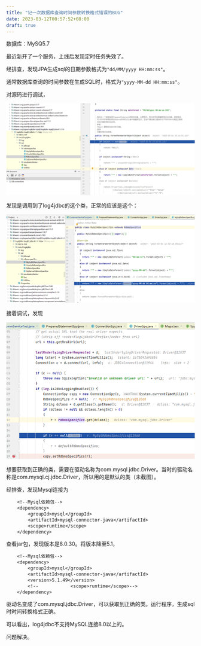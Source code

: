 ```yaml
---
title: "记一次数据库查询时间参数转换格式错误的BUG"
date: 2023-03-12T00:57:52+08:00
draft: true
---
```

数据库：MySQ5.7  

最近新开了一个服务，上线后发现定时任务失效了。  

经排查，发现JPA生成sql的日期参数格式为`"dd/MM/yyyy HH:mm:ss"`。  

通常数据库查询的时间参数在生成SQL时，格式为`"yyyy-MM-dd HH:mm:ss"`。  

对源码进行调试，  

![这是图片](/images/a-bug/2.png "2")  

发现是调用到了log4jdbc的这个类，正常的应该是这个：  

![这是图片](/images/a-bug/1.png "1")  

接着调试，发现  

![这是图片](/images/a-bug/3.png "3")  

想要获取到正确的类，需要在驱动名称为com.mysql.jdbc.Driver。当时的驱动名称是com.mysql.cj.jdbc.Driver，所以用的是默认的类（未截图）。  

经排查，发现Mysql连接为  

		<!--Mysql依赖包-->
        <dependency>
            <groupId>mysql</groupId>
            <artifactId>mysql-connector-java</artifactId>
            <scope>runtime</scope>
        </dependency>
查看jar包，发现版本是8.0.30。将版本降至5.1，  

		<!--Mysql依赖包-->
        <dependency>
            <groupId>mysql</groupId>
            <artifactId>mysql-connector-java</artifactId>
            <version>5.1.49</version>
            <!--            <scope>runtime</scope>-->
        </dependency>
驱动名变成了com.mysql.jdbc.Driver，可以获取到正确的类。运行程序，生成sql时时间转换格式正确。

可以看出，log4jdbc不支持MySQL连接8.0以上的。  

问题解决。  
